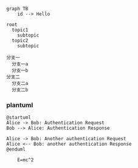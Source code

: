 
``` mermaid! 
graph TB 
    id --> Hello
``` 


 
```mindmap
root
  topic1
    subtopic
  topic2
    subtopic
```

``` mindmap!
分支一
  分支一a
  分支一b
分支二
  分支二a
  分支二b
```



### plantuml  

```plantuml
@startuml
Alice -> Bob: Authentication Request
Bob --> Alice: Authentication Response
 
Alice -> Bob: Another authentication Request
Alice <-- Bob: another authentication Response
@enduml
```

```tex
    E=mc^2
```